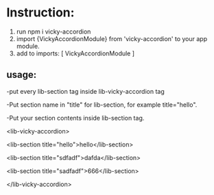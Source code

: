 # Instruction:
1. run npm i vicky-accordion
2. import {VickyAccordionModule} from 'vicky-accordion' to your app module.
3. add to imports: [
    VickyAccordionModule
  ]
## usage:

-put every lib-section tag inside lib-vicky-accordion tag

-Put section name in "title" for lib-section, for example title="hello".

-Put your  section contents inside lib-section tag.

&lt;lib-vicky-accordion&gt;

  &lt;lib-section title="hello"&gt;hello&lt;/lib-section&gt;
  
  &lt;lib-section title="sdfadf"&gt;dafda&lt;/lib-section&gt;
  
  &lt;lib-section title="sadfadf"&gt;666&lt;/lib-section&gt;
  
&lt;/lib-vicky-accordion&gt;









